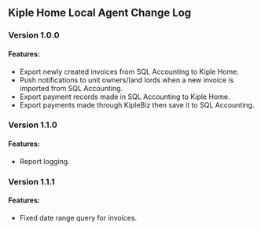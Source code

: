 ## Kiple Home Local Agent Change Log

### Version 1.0.0

#### Features:

- Export newly created invoices from SQL Accounting to Kiple Home. 
- Push notifications to unit owners/land lords when a new invoice is imported from SQL Accounting.
- Export payment records made in SQL Accounting to Kiple Home.
- Export payments made through KipleBiz then save it to SQL Accounting. 

### Version 1.1.0

#### Features:

- Report logging. 

### Version 1.1.1

#### Features:

- Fixed date range query for invoices.